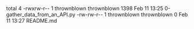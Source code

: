 total 4
-rwxrw-r-- 1 thrownblown thrownblown 1398 Feb 11 13:25 0-gather_data_from_an_API.py
-rw-rw-r-- 1 thrownblown thrownblown    0 Feb 11 13:27 README.md
